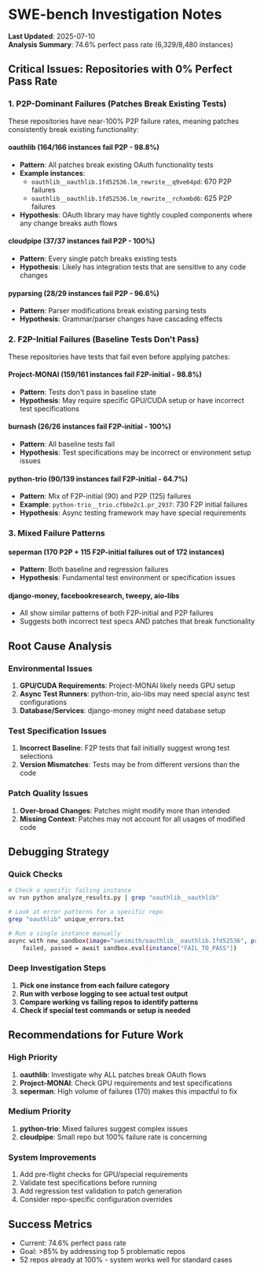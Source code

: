 # SWE-bench Investigation Notes

**Last Updated**: 2025-07-10  
**Analysis Summary**: 74.6% perfect pass rate (6,329/8,480 instances)

## Critical Issues: Repositories with 0% Perfect Pass Rate

### 1. P2P-Dominant Failures (Patches Break Existing Tests)

These repositories have near-100% P2P failure rates, meaning patches consistently break existing functionality:

#### **oauthlib** (164/166 instances fail P2P - 98.8%)
- **Pattern**: All patches break existing OAuth functionality tests
- **Example instances**:
  - `oauthlib__oauthlib.1fd52536.lm_rewrite__q9ve64pd`: 670 P2P failures
  - `oauthlib__oauthlib.1fd52536.lm_rewrite__rchxmbd6`: 625 P2P failures
- **Hypothesis**: OAuth library may have tightly coupled components where any change breaks auth flows

#### **cloudpipe** (37/37 instances fail P2P - 100%)
- **Pattern**: Every single patch breaks existing tests
- **Hypothesis**: Likely has integration tests that are sensitive to any code changes

#### **pyparsing** (28/29 instances fail P2P - 96.6%)
- **Pattern**: Parser modifications break existing parsing tests
- **Hypothesis**: Grammar/parser changes have cascading effects

### 2. F2P-Initial Failures (Baseline Tests Don't Pass)

These repositories have tests that fail even before applying patches:

#### **Project-MONAI** (159/161 instances fail F2P-initial - 98.8%)
- **Pattern**: Tests don't pass in baseline state
- **Hypothesis**: May require specific GPU/CUDA setup or have incorrect test specifications

#### **burnash** (26/26 instances fail F2P-initial - 100%)
- **Pattern**: All baseline tests fail
- **Hypothesis**: Test specifications may be incorrect or environment setup issues

#### **python-trio** (90/139 instances fail F2P-initial - 64.7%)
- **Pattern**: Mix of F2P-initial (90) and P2P (125) failures
- **Example**: `python-trio__trio.cfbbe2c1.pr_2937`: 730 F2P initial failures
- **Hypothesis**: Async testing framework may have special requirements

### 3. Mixed Failure Patterns

#### **seperman** (170 P2P + 115 F2P-initial failures out of 172 instances)
- **Pattern**: Both baseline and regression failures
- **Hypothesis**: Fundamental test environment or specification issues

#### **django-money**, **facebookresearch**, **tweepy**, **aio-libs**
- All show similar patterns of both F2P-initial and P2P failures
- Suggests both incorrect test specs AND patches that break functionality

## Root Cause Analysis

### Environmental Issues
1. **GPU/CUDA Requirements**: Project-MONAI likely needs GPU setup
2. **Async Test Runners**: python-trio, aio-libs may need special async test configurations
3. **Database/Services**: django-money might need database setup

### Test Specification Issues
1. **Incorrect Baseline**: F2P tests that fail initially suggest wrong test selections
2. **Version Mismatches**: Tests may be from different versions than the code

### Patch Quality Issues
1. **Over-broad Changes**: Patches might modify more than intended
2. **Missing Context**: Patches may not account for all usages of modified code

## Debugging Strategy

### Quick Checks
```bash
# Check a specific failing instance
uv run python analyze_results.py | grep "oauthlib__oauthlib"

# Look at error patterns for a specific repo
grep "oauthlib" unique_errors.txt

# Run a single instance manually
async with new_sandbox(image="swesmith/oauthlib__oauthlib.1fd52536", provider="daytona") as sandbox:
    failed, passed = await sandbox.eval(instance["FAIL_TO_PASS"])
```

### Deep Investigation Steps
1. **Pick one instance from each failure category**
2. **Run with verbose logging to see actual test output**
3. **Compare working vs failing repos to identify patterns**
4. **Check if special test commands or setup is needed**

## Recommendations for Future Work

### High Priority
1. **oauthlib**: Investigate why ALL patches break OAuth flows
2. **Project-MONAI**: Check GPU requirements and test specifications
3. **seperman**: High volume of failures (170) makes this impactful to fix

### Medium Priority
1. **python-trio**: Mixed failures suggest complex issues
2. **cloudpipe**: Small repo but 100% failure rate is concerning

### System Improvements
1. Add pre-flight checks for GPU/special requirements
2. Validate test specifications before running
3. Add regression test validation to patch generation
4. Consider repo-specific configuration overrides

## Success Metrics
- Current: 74.6% perfect pass rate
- Goal: >85% by addressing top 5 problematic repos
- 52 repos already at 100% - system works well for standard cases